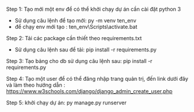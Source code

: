 Step 1: Tạo mới một env để có thể khởi chạy dự án cần cài đặt python 3
- Sử dụng câu lệnh để tạo mới: py -m venv ten_env
- để chạy env mới tạo : ten_env\Scripts\activate.bat

Step 2: Tải các package cần thiết theo requirements.txt
- Sử dụng câu lệnh sau để tải: pip install -r requirements.py

Step 3: Tạo bảng cho db sử dụng câu lệnh sau: pip install -r requirements.py 

Step 4: Tạo một user để có thể đăng nhập trang quản trị, đến link dưới đây và làm theo hướng dẫn :
https://www.w3schools.com/django/django_admin_create_user.php

Step 5: khởi chạy dự án: py manage.py runserver
